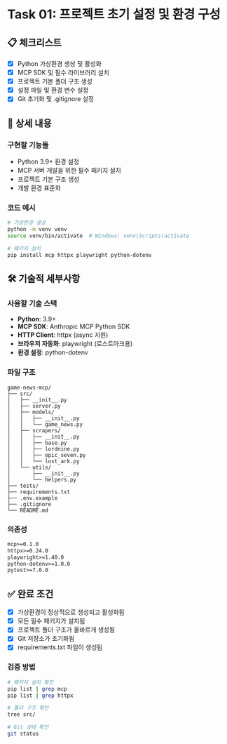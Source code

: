 # Task 01: 프로젝트 초기 설정 및 환경 구성

## 📋 체크리스트
- [x] Python 가상환경 생성 및 활성화
- [x] MCP SDK 및 필수 라이브러리 설치
- [x] 프로젝트 기본 폴더 구조 생성
- [x] 설정 파일 및 환경 변수 설정
- [x] Git 초기화 및 .gitignore 설정

## 📝 상세 내용
### 구현할 기능들
- Python 3.9+ 환경 설정
- MCP 서버 개발을 위한 필수 패키지 설치
- 프로젝트 기본 구조 생성
- 개발 환경 표준화

### 코드 예시
```bash
# 가상환경 생성
python -m venv venv
source venv/bin/activate  # Windows: venv\Scripts\activate

# 패키지 설치
pip install mcp httpx playwright python-dotenv
```

## 🛠️ 기술적 세부사항
### 사용할 기술 스택
- **Python**: 3.9+
- **MCP SDK**: Anthropic MCP Python SDK
- **HTTP Client**: httpx (async 지원)
- **브라우저 자동화**: playwright (로스트아크용)
- **환경 설정**: python-dotenv

### 파일 구조
```
game-news-mcp/
├── src/
│   ├── __init__.py
│   ├── server.py
│   ├── models/
│   │   ├── __init__.py
│   │   └── game_news.py
│   ├── scrapers/
│   │   ├── __init__.py
│   │   ├── base.py
│   │   ├── lordnine.py
│   │   ├── epic_seven.py
│   │   └── lost_ark.py
│   └── utils/
│       ├── __init__.py
│       └── helpers.py
├── tests/
├── requirements.txt
├── .env.example
├── .gitignore
└── README.md
```

### 의존성
```txt
mcp>=0.1.0
httpx>=0.24.0
playwright>=1.40.0
python-dotenv>=1.0.0
pytest>=7.0.0
```

## ✅ 완료 조건
- [x] 가상환경이 정상적으로 생성되고 활성화됨
- [x] 모든 필수 패키지가 설치됨
- [x] 프로젝트 폴더 구조가 올바르게 생성됨
- [x] Git 저장소가 초기화됨
- [x] requirements.txt 파일이 생성됨

### 검증 방법
```bash
# 패키지 설치 확인
pip list | grep mcp
pip list | grep httpx

# 폴더 구조 확인
tree src/

# Git 상태 확인
git status
```